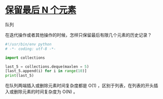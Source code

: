 # [保留最后 N 个元素](https://python3-cookbook.readthedocs.io/zh_CN/latest/c01/p03_keep_last_n_items.html)

队列

在迭代操作或者其他操作的时候，怎样只保留最后有限几个元素的历史记录？

```python
#!/usr/bin/env python
# -*- coding: utf-8 -*-

import collections

last_5 = collections.deque(maxlen = 5)
[last_5.append(i) for i in range(10)]
print(last_5)
```

在队列两端插入或删除元素时间复杂度都是 O(1) ，区别于列表，在列表的开头插入或删除元素的时间复杂度为 O(N) 。
